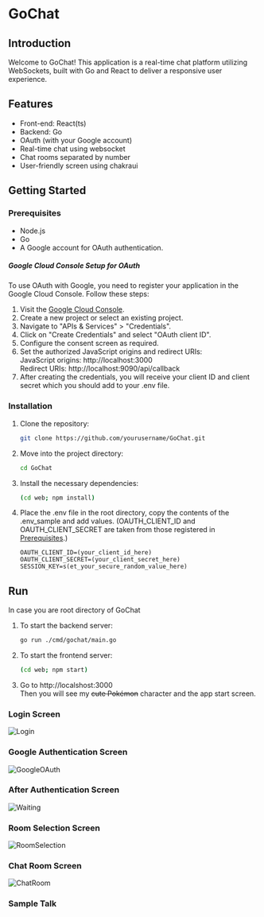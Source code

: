 # GoChat

## Introduction
Welcome to GoChat! This application is a real-time chat platform utilizing WebSockets, built with Go and React to deliver a responsive user experience.

## Features
- Front-end: React(ts)
- Backend: Go
- OAuth (with your Google account)
- Real-time chat using websocket
- Chat rooms separated by number
- User-friendly screen using chakraui

## Getting Started

### Prerequisites
- Node.js
- Go
- A Google account for OAuth authentication.
##### Google Cloud Console Setup for OAuth
To use OAuth with Google, you need to register your application in the Google Cloud Console. Follow these steps:
1. Visit the [Google Cloud Console](https://console.cloud.google.com/).
2. Create a new project or select an existing project.
3. Navigate to "APIs & Services" > "Credentials".
4. Click on "Create Credentials" and select "OAuth client ID".
5. Configure the consent screen as required.
6. Set the authorized JavaScript origins and redirect URIs:  
JavaScript origins: http://localhost:3000  
Redirect URIs: http://localhost:9090/api/callback
9. After creating the credentials, you will receive your client ID and client secret which you should add to your .env file.

### Installation
1. Clone the repository:
   ```bash
   git clone https://github.com/yourusername/GoChat.git
2. Move into the project directory: 
    ```bash
    cd GoChat
3. Install the necessary dependencies:
    ```bash
    (cd web; npm install)
4. Place the .env file in the root directory, copy the contents of the .env_sample and add values. (OAUTH_CLIENT_ID and OAUTH_CLIENT_SECRET are taken from those registered in [Prerequisites](#google-cloud-console-setup-for-oauth).)
    ```text
    OAUTH_CLIENT_ID=(your_client_id_here)
    OAUTH_CLIENT_SECRET=(your_client_secret_here)
    SESSION_KEY=s(et_your_secure_random_value_here)

## Run
In case you are root directory of GoChat
1. To start the backend server:
    ```bash
   go run ./cmd/gochat/main.go
2. To start the frontend server:
    ```bash
   (cd web; npm start)
3. Go to http://localshost:3000  
   Then you will see my ~~cute Pokémon~~ character and the app start screen.

### Login Screen
![Login](docs/Login.png)

### Google Authentication Screen
![GoogleOAuth](docs/GoogleOAuth.png)

### After Authentication Screen
![Waiting](docs/Waiting.png)

### Room Selection Screen
![RoomSelection](docs/RoomSelection.png)

### Chat Room Screen
![ChatRoom](docs/ChatRoom.png)

### Sample Talk
